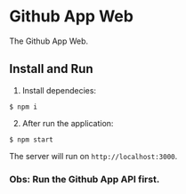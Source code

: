 # Github App Web #

The Github App Web.

## Install and Run 

1.  Install dependecies: 

`$ npm i`

2.  After run the application: 

`$ npm start`
    
The server will run on `http://localhost:3000`.

### Obs: Run the Github App API first.
